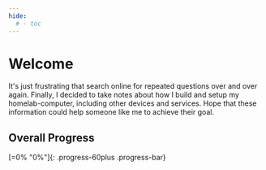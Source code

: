 ```yaml
---
hide:
  # - toc
---
```

# Welcome

It's just frustrating that search online for repeated questions over and over again. Finally, I decided to take notes about how I build and setup my homelab-computer, including other devices and services. Hope that these information could help someone like me to achieve their goal.

## Overall Progress

[=0% "0%"]{: .progress-60plus .progress-bar}
